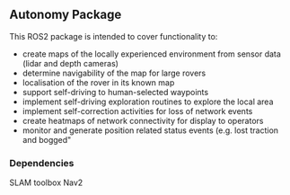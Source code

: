 ## Autonomy Package

This ROS2 package is intended to cover functionality to:
* create maps of the locally experienced environment from sensor data (lidar and depth cameras)
* determine navigability of the map for large rovers
* localisation of the rover in its known map
* support self-driving to human-selected waypoints
* implement self-driving exploration routines to explore the local area
* implement self-correction activities for loss of network events
* create heatmaps of network connectivity for display to operators
* monitor and generate position related  status events (e.g. lost traction and bogged" 


### Dependencies
SLAM toolbox
Nav2

